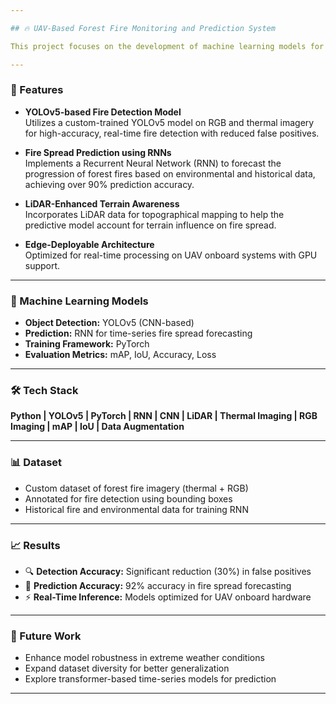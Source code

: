 ```yaml
---

## 🔥 UAV-Based Forest Fire Monitoring and Prediction System

This project focuses on the development of machine learning models for real-time forest fire detection and predictive analysis, integrated into a UAV-based (Unmanned Aerial Vehicle) surveillance system. The system leverages computer vision and time-series prediction to enhance the efficiency and accuracy of forest fire management.

---
```


### 🚀 Features

- **YOLOv5-based Fire Detection Model**  
  Utilizes a custom-trained YOLOv5 model on RGB and thermal imagery for high-accuracy, real-time fire detection with reduced false positives.

- **Fire Spread Prediction using RNNs**  
  Implements a Recurrent Neural Network (RNN) to forecast the progression of forest fires based on environmental and historical data, achieving over 90% prediction accuracy.

- **LiDAR-Enhanced Terrain Awareness**  
  Incorporates LiDAR data for topographical mapping to help the predictive model account for terrain influence on fire spread.

- **Edge-Deployable Architecture**  
  Optimized for real-time processing on UAV onboard systems with GPU support.

---

### 🧠 Machine Learning Models

- **Object Detection:** YOLOv5 (CNN-based)
- **Prediction:** RNN for time-series fire spread forecasting
- **Training Framework:** PyTorch
- **Evaluation Metrics:** mAP, IoU, Accuracy, Loss

---

### 🛠️ Tech Stack

**Python | YOLOv5 | PyTorch | RNN | CNN | LiDAR | Thermal Imaging | RGB Imaging | mAP | IoU | Data Augmentation**

---

### 📊 Dataset

- Custom dataset of forest fire imagery (thermal + RGB)
- Annotated for fire detection using bounding boxes
- Historical fire and environmental data for training RNN

---

### 📈 Results

- 🔍 **Detection Accuracy:** Significant reduction (30%) in false positives
- 🔮 **Prediction Accuracy:** 92% accuracy in fire spread forecasting
- ⚡ **Real-Time Inference:** Models optimized for UAV onboard hardware

---

### 📌 Future Work

- Enhance model robustness in extreme weather conditions
- Expand dataset diversity for better generalization
- Explore transformer-based time-series models for prediction

---

